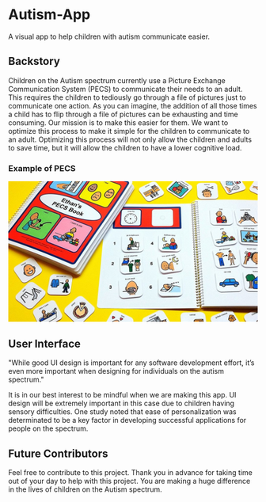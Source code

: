 # Autism-App
A visual app to help children with autism communicate easier. 

## Backstory

Children on the Autism spectrum currently use a Picture Exchange Communication System (PECS) to communicate their needs to an adult. This requires the children to tediously go through a file of pictures just to communicate one action. As you can imagine, the addition of all those times a child has to flip through a file of pictures can be exhausting and time consuming. Our mission is to make this easier for them. We want to optimize this process to make it simple for the children to communicate to an adult. Optimizing this process will not only allow the children and adults to save time, but it will allow the children to have a lower cognitive load.

### Example of PECS

![](/example_pecs.jpg)

## User Interface

"While good UI design is important for any software development effort, it’s even more important when designing for individuals on the autism spectrum."

It is in our best interest to be mindful when we are making this app. UI design will be extremely important in this case due to children having sensory difficulties. One study noted that ease of personalization was determinated to be a key factor in developing successful applications for people on the spectrum.

## Future Contributors

Feel free to contribute to this project. Thank you in advance for taking time out of your day to help with this project. You are making a huge difference in the lives of children on the Autism spectrum. 
